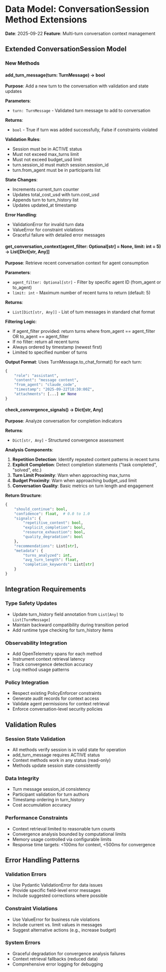 # Data Model: ConversationSession Method Extensions

**Date**: 2025-09-22
**Feature**: Multi-turn conversation context management

## Extended ConversationSession Model

### New Methods

#### add_turn_message(turn: TurnMessage) -> bool
**Purpose**: Add a new turn to the conversation with validation and state updates

**Parameters**:
- `turn: TurnMessage` - Validated turn message to add to conversation

**Returns**:
- `bool` - True if turn was added successfully, False if constraints violated

**Validation Rules**:
- Session must be in ACTIVE status
- Must not exceed max_turns limit
- Must not exceed budget_usd limit
- turn.session_id must match session.session_id
- turn.from_agent must be in participants list

**State Changes**:
- Increments current_turn counter
- Updates total_cost_usd with turn.cost_usd
- Appends turn to turn_history list
- Updates updated_at timestamp

**Error Handling**:
- ValidationError for invalid turn data
- ValueError for constraint violations
- Graceful failure with detailed error messages

#### get_conversation_context(agent_filter: Optional[str] = None, limit: int = 5) -> List[Dict[str, Any]]
**Purpose**: Retrieve recent conversation context for agent consumption

**Parameters**:
- `agent_filter: Optional[str]` - Filter by specific agent ID (from_agent or to_agent)
- `limit: int` - Maximum number of recent turns to return (default: 5)

**Returns**:
- `List[Dict[str, Any]]` - List of turn messages in standard chat format

**Filtering Logic**:
- If agent_filter provided: return turns where from_agent == agent_filter OR to_agent == agent_filter
- If no filter: return all recent turns
- Always ordered by timestamp (newest first)
- Limited to specified number of turns

**Output Format**:
Uses TurnMessage.to_chat_format() for each turn:
```python
{
    "role": "assistant",
    "content": "message content",
    "from_agent": "claude_code",
    "timestamp": "2025-09-22T10:30:00Z",
    "attachments": [...] or None
}
```

#### check_convergence_signals() -> Dict[str, Any]
**Purpose**: Analyze conversation for completion indicators

**Returns**:
- `Dict[str, Any]` - Structured convergence assessment

**Analysis Components**:
1. **Repetition Detection**: Identify repeated content patterns in recent turns
2. **Explicit Completion**: Detect completion statements ("task completed", "solved", etc.)
3. **Turn Limit Proximity**: Warn when approaching max_turns
4. **Budget Proximity**: Warn when approaching budget_usd limit
5. **Conversation Quality**: Basic metrics on turn length and engagement

**Return Structure**:
```python
{
    "should_continue": bool,
    "confidence": float,  # 0.0 to 1.0
    "signals": {
        "repetitive_content": bool,
        "explicit_completion": bool,
        "resource_exhaustion": bool,
        "quality_degradation": bool
    },
    "recommendations": List[str],
    "metadata": {
        "turns_analyzed": int,
        "avg_turn_length": float,
        "completion_keywords": List[str]
    }
}
```

## Integration Requirements

### Type Safety Updates
- Update turn_history field annotation from `List[Any]` to `List[TurnMessage]`
- Maintain backward compatibility during transition period
- Add runtime type checking for turn_history items

### Observability Integration
- Add OpenTelemetry spans for each method
- Instrument context retrieval latency
- Track convergence detection accuracy
- Log method usage patterns

### Policy Integration
- Respect existing PolicyEnforcer constraints
- Generate audit records for context access
- Validate agent permissions for context retrieval
- Enforce conversation-level security policies

## Validation Rules

### Session State Validation
- All methods verify session is in valid state for operation
- add_turn_message requires ACTIVE status
- Context methods work in any status (read-only)
- Methods update session state consistently

### Data Integrity
- Turn message session_id consistency
- Participant validation for turn authors
- Timestamp ordering in turn_history
- Cost accumulation accuracy

### Performance Constraints
- Context retrieval limited to reasonable turn counts
- Convergence analysis bounded by computational limits
- Memory usage controlled via configurable limits
- Response time targets: <100ms for context, <500ms for convergence

## Error Handling Patterns

### Validation Errors
- Use Pydantic ValidationError for data issues
- Provide specific field-level error messages
- Include suggested corrections where possible

### Constraint Violations
- Use ValueError for business rule violations
- Include current vs. limit values in messages
- Suggest alternative actions (e.g., increase budget)

### System Errors
- Graceful degradation for convergence analysis failures
- Context retrieval fallbacks (reduced data)
- Comprehensive error logging for debugging